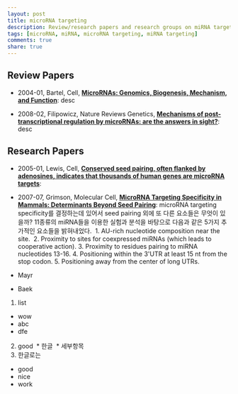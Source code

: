 ```yaml
---
layout: post
title: microRNA targeting
description: Review/research papers and research groups on miRNA targeting
tags: [microRNA, miRNA, microRNA targeting, miRNA targeting]
comments: true
share: true
---
```



## Review Papers

* 2004-01, Bartel, Cell, [**MicroRNAs: Genomics, Biogenesis, Mechanism, and Function**](https://www.ncbi.nlm.nih.gov/pubmed/14744438): desc

* 2008-02, Filipowicz, Nature Reviews Genetics, [**Mechanisms of post-transcriptional regulation by microRNAs: are the answers in sight?**](): desc


## Research Papers

* 2005-01, Lewis, Cell, [**Conserved seed pairing, often flanked by adenosines, indicates that thousands of human genes are microRNA targets**](https://www.ncbi.nlm.nih.gov/pubmed/15652477): 

* 2007-07, Grimson, Molecular Cell, [**MicroRNA Targeting Specificity in Mammals: Determinants Beyond Seed Pairing**](https://www.ncbi.nlm.nih.gov/pubmed/17612493): microRNA targeting specificity를 결정하는데 있어서 seed pairing 외에 또 다른 요소들은 무엇이 있을까? 11종류의 miRNA들을 이용한 실험과 분석을 바탕으로 다음과 같은 5가지 추가적인 요소들을 밝혀내었다.
  1. AU-rich nucleotide composition near the site.
  2. Proximity to sites for coexpressed miRNAs (which leads to cooperative action).
  3. Proximity to residues pairing to miRNA nucleotides 13-16.
  4. Positioning within the 3'UTR at least 15 nt from the stop codon.
  5. Positioning away from the center of long UTRs.

* Mayr

* Baek



1. list
  * wow
  * abc
  * dfe
2. good
  * 한글
  * 세부항목
3. 한글로는
  * good
  * nice
  * work
